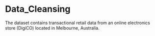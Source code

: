 # Data_Cleansing

The dataset contains transactional retail data from an online electronics store (DigiCO) located in Melbourne, Australia.
